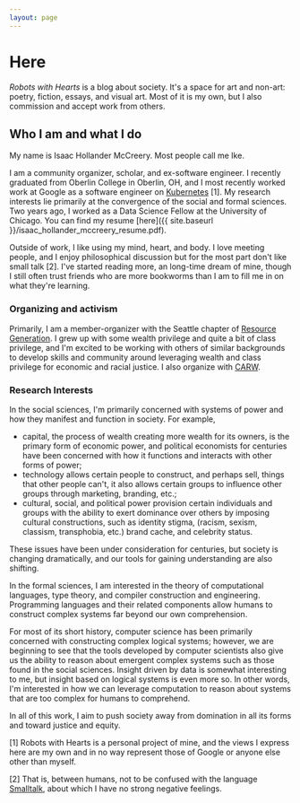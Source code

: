 ```yaml
---
layout: page
---
```


Here
===

*Robots with Hearts* is a blog about society.  It's a space for art and non-art: poetry, fiction, essays, and
visual art.  Most of it is my own, but I also commission and accept work from others.

Who I am and what I do
---

My name is Isaac Hollander McCreery.  Most people call me Ike.

I am a community organizer, scholar, and ex-software engineer.  I recently graduated from Oberlin College in Oberlin,
OH, and I most recently worked work at Google as a software engineer on [Kubernetes](http://kubernetes.io/) [1].  My
research interests lie primarily at the convergence of the social and formal sciences.  Two years ago, I worked as a
Data Science Fellow at the University of Chicago.  You can find my resume [here]({{ site.baseurl
}}/isaac_hollander_mccreery_resume.pdf).

Outside of work, I like using my mind, heart, and body.  I love meeting people, and I enjoy philosophical discussion
but for the most part don't like small talk [2].  I've started reading more, an long-time dream of mine, though I still
often trust friends who are more bookworms than I am to fill me in on what they're learning.

### Organizing and activism

Primarily, I am a member-organizer with the Seattle chapter of [Resource Generation](http://resourcegeneration.org/).  I
grew up with some wealth privilege and quite a bit of class privilege, and I'm excited to be working with others of
similar backgrounds to develop skills and community around leveraging wealth and class privilege for economic and racial
justice.  I also organize with [CARW](https://carw.org/).

### Research Interests

In the social sciences, I'm primarily concerned with systems of power and how they manifest and function in society.
For example,

- capital, the process of wealth creating more wealth for its owners, is the primary form of economic power, and
  political economists for centuries have been concerned with how it functions and interacts with other forms of power;
- technology allows certain people to construct, and perhaps sell, things that other people can't, it also allows
  certain groups to influence other groups through marketing, branding, etc.;
- cultural, social, and political power provision certain individuals and groups with the ability to exert dominance
  over others by imposing cultural constructions, such as identity stigma, (racism, sexism, classism, transphobia, etc.)
  brand cache, and celebrity status.

These issues have been under consideration for centuries, but society is changing dramatically, and our tools for
gaining understanding are also shifting.

In the formal sciences, I am interested in the theory of computational languages, type theory, and compiler construction and
engineering.  Programming languages and their related components allow humans to construct complex systems far beyond
our own comprehension.

For most of its short history, computer science has been primarily concerned with constructing complex logical systems;
however, we are beginning to see that the tools developed by computer scientists also give us the ability to reason
about emergent complex systems such as those found in the social sciences.  Insight driven by data is somewhat
interesting to me, but insight based on logical systems is even more so.  In other words, I'm interested in how we can
leverage computation to reason about systems that are too complex for humans to comprehend.

In all of this work, I aim to push society away from domination in all its forms and toward justice and equity.

[1] Robots with Hearts is a personal project of mine, and the views I express here are my own and in no way represent
those of Google or anyone else other than myself.

[2] That is, between humans, not to be confused with the language [Smalltalk](http://en.wikipedia.org/wiki/Smalltalk),
about which I have no strong negative feelings.
